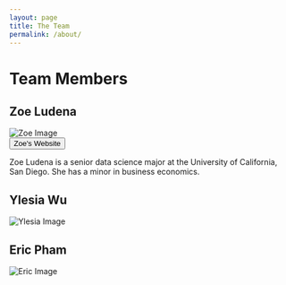 ```yaml
---
layout: page
title: The Team
permalink: /about/
---
```


# Team Members

## Zoe Ludena

<div class="circle">
    <img src="assets/images/zoe.jpg" alt="Zoe Image">
</div>

<a href="https://zoeludena.github.io/" target="_blank">
    <button>Zoe's Website</button>
</a>

Zoe Ludena is a senior data science major at the University of California, San Diego. She has a minor in business economics.

## Ylesia Wu

<div class="circle">
    <img src="assets/images/ylesia.jpg" alt="Ylesia Image">
</div>

## Eric Pham

<div class="circle">
    <img src="assets/images/eric.png" alt="Eric Image">
</div>
